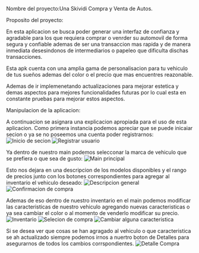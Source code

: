 Nombre del proyecto:Una Skividi Compra y Venta de Autos.

Proposito del proyecto:

En esta aplicacion se busca poder generar una interfaz de confianza y agradable para los que requiera comprar o venrder su automovil de forma segura
y confiable ademas de ser una transaccion mas rapida y de manera inmediata desesindonos de intermediarios o papeleo que dificulta dischas transacciones.

Esta apk cuenta con una amplia gama de personalisacion para tu vehiculo de tus sueños ademas del color o el precio que mas encuentres reazonable.

Ademas de ir implemenetando actualizaciones para mejorar estetica y demas aspectos para mejores funcionalidades futuras por lo cual esta en constante pruebas para mejorar estos aspectos.


Manipulacion de la aplicacion:

A continuacion se asignara una explicacion apropiada para el uso de esta aplicacion.
Como primera instancia podemos apreciar que se puede inicaiar secion o ya se no poseemos una cuenta poder registrarnos:
![Inicio de secion](Una_skividi_compra_y_venta_de_autos/capturas_de_funcionalidad/1.jpeg)
![Registrar usuario](Una_skividi_compra_y_venta_de_autos/capturas_de_funcionalidad/2.jpeg)

Ya dentro de nuestro main podemos selecconar la marca de vehiculo que se prefiera o que sea de gusto:
![Main principal](Una_skividi_compra_y_venta_de_autos/capturas_de_funcionalidad/3.jpeg)

Esto nos dejara en una descripcion de los modelos disponibles y el rango de precios junto con los botones correspondientes para agregar al inventario el vehiculo deseado:
![Descripcion general](Una_skividi_compra_y_venta_de_autos/capturas_de_funcionalidad/4.jpeg)
![Confirmacion de compra](Una_skividi_compra_y_venta_de_autos/capturas_de_funcionalidad/5.jpeg)

Ademas de eso dentro de nuestro inventario en el main podemos modificar las caracteristicas de nuestro vehiculo agregando nuevas caracteristicas o ya sea cambiar el color o al momento de venderlo modificar su precio.
![Inventario](Una_skividi_compra_y_venta_de_autos/capturas_de_funcionalidad/9.jpeg)
![Selecion de compra](Una_skividi_compra_y_venta_de_autos/capturas_de_funcionalidad/6.jpeg)
![Cambiar alguna caracteristica](Una_skividi_compra_y_venta_de_autos/capturas_de_funcionalidad/7.jpeg)

Si se desea ver que cosas se han agragado al vehiculo o que caracteristica se ah actualizado siempre podemos irnos a nuertro boton de Detalles para asegurarnos de todos los cambios corrspondientes.
![Detalle Compra](Una_skividi_compra_y_venta_de_autos/capturas_de_funcionalidad/8.jpeg)
